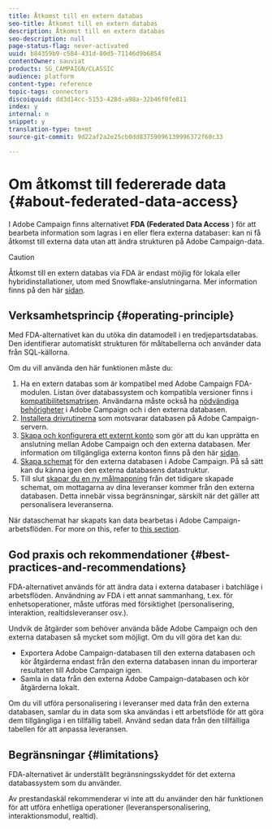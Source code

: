 ```yaml
---
title: Åtkomst till en extern databas
seo-title: Åtkomst till en extern databas
description: Åtkomst till en extern databas
seo-description: null
page-status-flag: never-activated
uuid: b84359b9-c584-431d-80d5-71146d9b6854
contentOwner: sauviat
products: SG_CAMPAIGN/CLASSIC
audience: platform
content-type: reference
topic-tags: connectors
discoiquuid: dd3d14cc-5153-428d-a98a-32b46f0fe811
index: y
internal: n
snippet: y
translation-type: tm+mt
source-git-commit: 9d22af2a2e25cb0dd83759096139996372f60c33

---
```



# Om åtkomst till federerade data {#about-federated-data-access}

I Adobe Campaign finns alternativet **FDA (Federated Data Access** ) för att bearbeta information som lagras i en eller flera externa databaser: kan ni få åtkomst till externa data utan att ändra strukturen på Adobe Campaign-data.

>[!CAUTION]
>
>Åtkomst till en extern databas via FDA är endast möjlig för lokala eller hybridinstallationer, utom med Snowflake-anslutningarna. Mer information finns på den här [sidan](https://helpx.adobe.com/campaign/kb/acc-on-prem-vs-hosted.html).

## Verksamhetsprincip {#operating-principle}

Med FDA-alternativet kan du utöka din datamodell i en tredjepartsdatabas. Den identifierar automatiskt strukturen för måltabellerna och använder data från SQL-källorna.

Om du vill använda den här funktionen måste du:

1. Ha en extern databas som är kompatibel med Adobe Campaign FDA-modulen. Listan över databassystem och kompatibla versioner finns i [kompatibilitetsmatrisen](https://helpx.adobe.com/campaign/kb/compatibility-matrix.html). Användarna måste också ha [nödvändiga behörigheter](../../platform/using/remote-database-access-rights.md) i Adobe Campaign och i den externa databasen.
1. [Installera drivrutinerna](../../platform/using/specific-configuration-database.md) som motsvarar databasen på Adobe Campaign-servern.
1. [Skapa och konfigurera ett externt konto](../../platform/using/connecting-to-database.md) som gör att du kan upprätta en anslutning mellan Adobe Campaign och den externa databasen. Mer information om tillgängliga externa konton finns på den här [sidan](../../platform/using/external-accounts.md).
1. [Skapa schemat](../../platform/using/creating-data-schema.md) för den externa databasen i Adobe Campaign. På så sätt kan du känna igen den externa databasens datastruktur.
1. Till slut [skapar du en ny målmappning](../../platform/using/defining-data-mapping.md) från det tidigare skapade schemat, om mottagarna av dina leveranser kommer från den externa databasen. Detta innebär vissa begränsningar, särskilt när det gäller att personalisera leveranserna.

När dataschemat har skapats kan data bearbetas i Adobe Campaign-arbetsflöden. For more on this, refer to [this section](../../workflow/using/accessing-an-external-database--fda-.md).

## God praxis och rekommendationer {#best-practices-and-recommendations}

FDA-alternativet används för att ändra data i externa databaser i batchläge i arbetsflöden. Användning av FDA i ett annat sammanhang, t.ex. för enhetsoperationer, måste utföras med försiktighet (personalisering, interaktion, realtidsleveranser osv.).

Undvik de åtgärder som behöver använda både Adobe Campaign och den externa databasen så mycket som möjligt. Om du vill göra det kan du:

* Exportera Adobe Campaign-databasen till den externa databasen och kör åtgärderna endast från den externa databasen innan du importerar resultaten till Adobe Campaign igen.
* Samla in data från den externa Adobe Campaign-databasen och kör åtgärderna lokalt.

Om du vill utföra personalisering i leveranser med data från den externa databasen, samlar du in data som ska användas i ett arbetsflöde för att göra dem tillgängliga i en tillfällig tabell. Använd sedan data från den tillfälliga tabellen för att anpassa leveransen.

## Begränsningar {#limitations}

FDA-alternativet är underställt begränsningsskyddet för det externa databassystem som du använder.

Av prestandaskäl rekommenderar vi inte att du använder den här funktionen för att utföra enhetliga operationer (leveranspersonalisering, interaktionsmodul, realtid).
